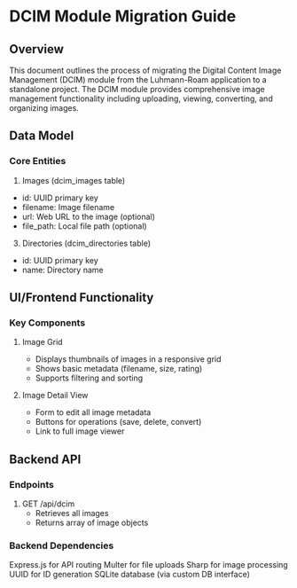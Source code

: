 # DCIM Module Migration Guide

## Overview
This document outlines the process of migrating the Digital Content Image Management (DCIM) module from the Luhmann-Roam application to a standalone project. The DCIM module provides comprehensive image management functionality including uploading, viewing, converting, and organizing images.

## Data Model

### Core Entities

1. Images (dcim_images table)

- id: UUID primary key
- filename: Image filename
- url: Web URL to the image (optional)
- file_path: Local file path (optional)

3. Directories (dcim_directories table)

- id: UUID primary key
- name: Directory name

## UI/Frontend Functionality

### Key Components

1. Image Grid
    - Displays thumbnails of images in a responsive grid
    - Shows basic metadata (filename, size, rating)
    - Supports filtering and sorting

2. Image Detail View
    - Form to edit all image metadata
    - Buttons for operations (save, delete, convert)
    - Link to full image viewer

## Backend API

### Endpoints

1. GET /api/dcim
    - Retrieves all images
    - Returns array of image objects

### Backend Dependencies

Express.js for API routing
Multer for file uploads
Sharp for image processing
UUID for ID generation
SQLite database (via custom DB interface)